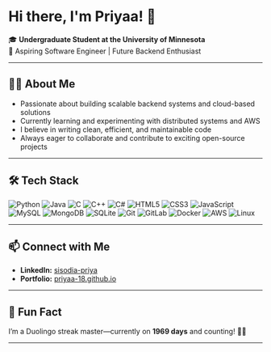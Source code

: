 # Hi there, I'm Priyaa! 👋

🎓 **Undergraduate Student at the University of Minnesota**  
🚀 Aspiring Software Engineer | Future Backend Enthusiast

---

## 👩‍💻 About Me

- Passionate about building scalable backend systems and cloud-based solutions
- Currently learning and experimenting with distributed systems and AWS
- I believe in writing clean, efficient, and maintainable code
- Always eager to collaborate and contribute to exciting open-source projects

---

## 🛠️ Tech Stack

![Python](https://img.shields.io/badge/Python-3776AB?logo=python&logoColor=white)
![Java](https://img.shields.io/badge/Java-007396?logo=java&logoColor=white)
![C](https://img.shields.io/badge/C-00599C?logo=c&logoColor=white)
![C++](https://img.shields.io/badge/C++-00599C?logo=cplusplus&logoColor=white)
![C#](https://img.shields.io/badge/C%23-239120?logo=csharp&logoColor=white)
![HTML5](https://img.shields.io/badge/HTML5-E34F26?logo=html5&logoColor=white)
![CSS3](https://img.shields.io/badge/CSS3-1572B6?logo=css3&logoColor=white)
![JavaScript](https://img.shields.io/badge/JavaScript-F7DF1E?logo=javascript&logoColor=black)
![MySQL](https://img.shields.io/badge/MySQL-4479A1?logo=mysql&logoColor=white)
![MongoDB](https://img.shields.io/badge/MongoDB-47A248?logo=mongodb&logoColor=white)
![SQLite](https://img.shields.io/badge/SQLite-003B57?logo=sqlite&logoColor=white)
![Git](https://img.shields.io/badge/Git-F05032?logo=git&logoColor=white)
![GitLab](https://img.shields.io/badge/GitLab-FC6D26?logo=gitlab&logoColor=white)
![Docker](https://img.shields.io/badge/Docker-2496ED?logo=docker&logoColor=white)
![AWS](https://img.shields.io/badge/AWS-232F3E?logo=amazonaws&logoColor=white)
![Linux](https://img.shields.io/badge/Linux-FCC624?logo=linux&logoColor=black)

---

## 📫 Connect with Me

- **LinkedIn:** [sisodia-priya](https://www.linkedin.com/in/sisodia-priya/)
- **Portfolio:** [priyaa-18.github.io](https://priyaa-18.github.io)

---

## 🎉 Fun Fact

I’m a Duolingo streak master—currently on **1969 days** and counting! 🦉🔥

---
